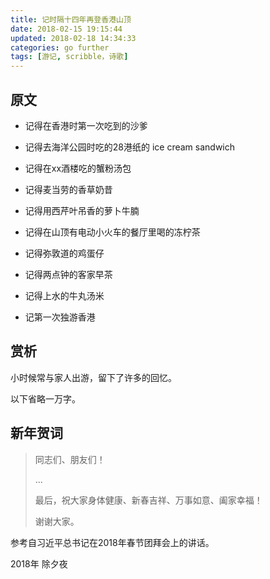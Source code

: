 ```yaml
---
title: 记时隔十四年再登香港山顶
date: 2018-02-15 19:15:44
updated: 2018-02-18 14:34:33
categories: go further
tags: [游记, scribble，诗歌]
---
```


## 原文

+ 记得在香港时第一次吃到的沙爹

+ 记得去海洋公园时吃的28港纸的 ice cream sandwich

+ 记得在xx酒楼吃的蟹粉汤包

+ 记得麦当劳的香草奶昔

  <!-- more -->

+ 记得用西芹叶吊香的萝卜牛腩

+ 记得在山顶有电动小火车的餐厅里喝的冻柠茶

+ 记得弥敦道的鸡蛋仔

+ 记得两点钟的客家早茶

+ 记得上水的牛丸汤米

+ 记第一次独游香港

## 赏析

小时候常与家人出游，留下了许多的回忆。

以下省略一万字。

## 新年贺词 

> 同志们、朋友们！
>
> ...
>
> 最后，祝大家身体健康、新春吉祥、万事如意、阖家幸福！
>
> 谢谢大家。

参考自习近平总书记在2018年春节团拜会上的讲话。



2018年 除夕夜